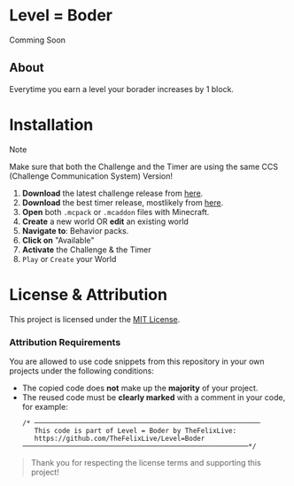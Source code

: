 # Level = Boder
Comming Soon

## About
Everytime you earn a level your borader increases by 1 block.

# Installation
> [!NOTE]
> Make sure that both the Challenge and the Timer are using the same CCS (Challenge Communication System) Version!

1. **Download** the latest challenge release from [here](https://github.com/TheFelixLive/Level=Boder/releases/latest).
2. **Download** the best timer release, mostlikely from [here](https://github.com/TheFelixLive/Timer-V/releases/latest).
3. **Open** both `.mcpack` or `.mcaddon` files with Minecraft.
4. **Create** a new world OR **edit** an existing world
5. **Navigate to**: Behavior packs.
6. **Click on** "Available"
7. **Activate** the Challenge & the Timer
8. `Play` or `Create` your World

# License & Attribution
This project is licensed under the [MIT License](./LICENSE).

### Attribution Requirements
You are allowed to use code snippets from this repository in your own projects under the following conditions:
- The copied code does **not** make up the **majority** of your project.
- The reused code must be **clearly marked** with a comment in your code, for example:
   ```
   /* ─────────────────────────────────────────────────────────
      This code is part of Level = Boder by TheFelixLive:
      https://github.com/TheFelixLive/Level=Boder
   ─────────────────────────────────────────────────────────*/
   ```

> Thank you for respecting the license terms and supporting this project!
